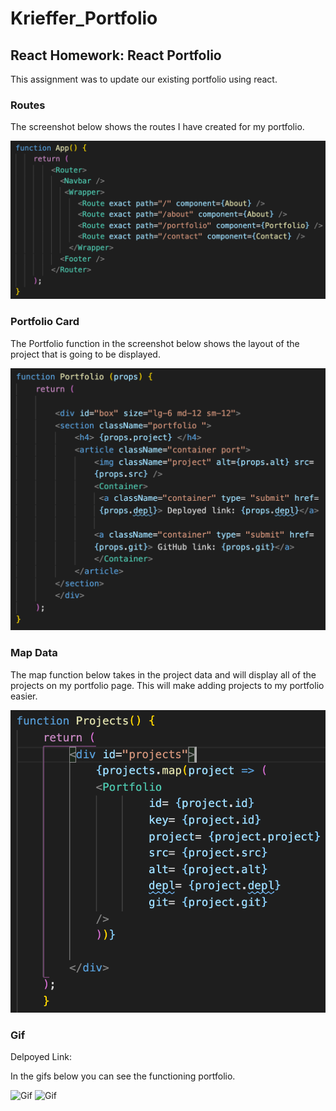 # Krieffer_Portfolio

## React Homework: React Portfolio
  This assignment was to update our existing portfolio using react. 
  
### Routes
  The screenshot below shows the routes I have created for my portfolio.

![Routes](https://github.com/Krieffer21/Krieffer_Portfolio/blob/master/readmeImgs/routes.png)

### Portfolio Card
  The Portfolio function in the screenshot below shows the layout of the project that is going to be displayed. 

![Portfolio Card](https://github.com/Krieffer21/Krieffer_Portfolio/blob/master/readmeImgs/portCard.png)

### Map Data
  The map function below takes in the project data and will display all of the projects on my portfolio page. This will make adding projects to my portfolio easier. 

![Map Data](https://github.com/Krieffer21/Krieffer_Portfolio/blob/master/readmeImgs/map.png)

### Gif
  Delpoyed Link:
  
  In the gifs below you can see the functioning portfolio. 
  
![Gif](https://github.com/Krieffer21/Krieffer_Portfolio/blob/master/readmeImgs/gif1.gif)
![Gif](https://github.com/Krieffer21/Krieffer_Portfolio/blob/master/readmeImgs/gif.2.gif)
